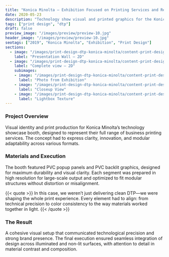 ```yaml
---
title: "Konica Minolta – Exhibition Focused on Printing Services and Related Products"
date: 2020-05-23
description: "Technology show visual and printed graphics for the Konica Minolta presentation booth."
tags: ["print design", "dtp"]
draft: false
preview_image: "/images/preview/preview-10.jpg"
header_image: "/images/preview/preview-10.jpg"
seotags: ["2019", "Konica Minolta", "Exhibition", "Print Design"]
sections:
  - image: "/images/print-design-dtp-konica-minolta/content-print-design-dtp-konica-minolta-1.jpg"
    label: "Presentation Wall – 2D"
  - image: "/images/print-design-dtp-konica-minolta/content-print-design-dtp-konica-minolta-2.jpg"
    label: "Complete view – 2D"
    subimages:
    - image: "/images/print-design-dtp-konica-minolta/content-print-design-dtp-konica-minolta-3.jpg"
      label: "Photo from Exhibition"
    - image: "/images/print-design-dtp-konica-minolta/content-print-design-dtp-konica-minolta-4.jpg"
      label: "Closeup View"
    - image: "/images/print-design-dtp-konica-minolta/content-print-design-dtp-konica-minolta-5.jpg"
      label: "Lightbox Texture"
---
```


### Project Overview

Visual identity and print production for Konica Minolta’s technology showcase booth, designed to represent their full range of business printing services. The concept had to express clarity, innovation, and modular adaptability across various formats.

### Materials and Execution

The booth featured PVC popup panels and PVC backlit graphics, designed for maximum durability and visual clarity. Each segment was prepared in high resolution for large-scale output and optimized to fit modular structures without distortion or misalignment.


{{< quote >}}
In this case, we weren’t just delivering clean DTP—we were shaping the whole print experience. Every element had to align: from technical precision to color consistency to the way materials worked together in light.
{{< /quote >}}

### The Result

A cohesive visual setup that communicated technological precision and strong brand presence. The final execution ensured seamless integration of design across illuminated and non-lit surfaces, with attention to detail in material contrast and composition.
